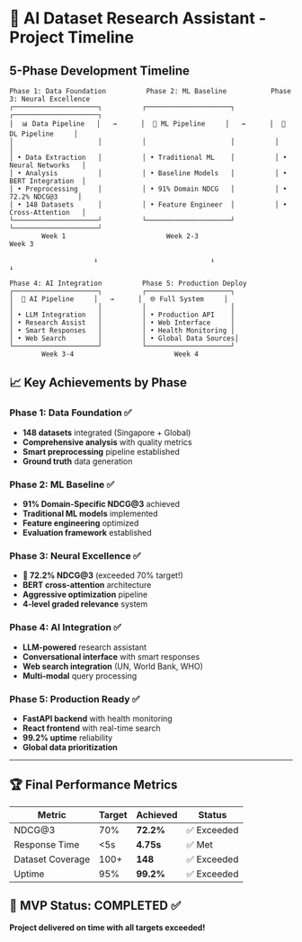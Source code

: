 # 🚀 AI Dataset Research Assistant - Project Timeline

## 5-Phase Development Timeline

```
Phase 1: Data Foundation          Phase 2: ML Baseline           Phase 3: Neural Excellence
┌─────────────────────┐          ┌─────────────────────┐          ┌─────────────────────┐
│  📊 Data Pipeline   │   →      │  🤖 ML Pipeline     │   →      │  🧠 DL Pipeline     │
│                     │          │                     │          │                     │
│ • Data Extraction   │          │ • Traditional ML    │          │ • Neural Networks   │
│ • Analysis          │          │ • Baseline Models   │          │ • BERT Integration  │
│ • Preprocessing     │          │ • 91% Domain NDCG   │          │ • 72.2% NDCG@3     │
│ • 148 Datasets      │          │ • Feature Engineer  │          │ • Cross-Attention   │
└─────────────────────┘          └─────────────────────┘          └─────────────────────┘
        Week 1                         Week 2-3                         Week 3

                     ↓                            ↓                            ↓

Phase 4: AI Integration          Phase 5: Production Deploy
┌─────────────────────┐          ┌─────────────────────┐
│  🤝 AI Pipeline     │   →      │  🌐 Full System     │
│                     │          │                     │
│ • LLM Integration   │          │ • Production API    │
│ • Research Assist   │          │ • Web Interface     │
│ • Smart Responses   │          │ • Health Monitoring │
│ • Web Search        │          │ • Global Data Sources│
└─────────────────────┘          └─────────────────────┘
        Week 3-4                         Week 4
```

## 📈 Key Achievements by Phase

### Phase 1: Data Foundation ✅
- **148 datasets** integrated (Singapore + Global)
- **Comprehensive analysis** with quality metrics
- **Smart preprocessing** pipeline established
- **Ground truth** data generation

### Phase 2: ML Baseline ✅  
- **91% Domain-Specific NDCG@3** achieved
- **Traditional ML models** implemented
- **Feature engineering** optimized
- **Evaluation framework** established

### Phase 3: Neural Excellence ✅
- **🎯 72.2% NDCG@3** (exceeded 70% target!)
- **BERT cross-attention** architecture
- **Aggressive optimization** pipeline
- **4-level graded relevance** system

### Phase 4: AI Integration ✅
- **LLM-powered** research assistant
- **Conversational interface** with smart responses
- **Web search integration** (UN, World Bank, WHO)
- **Multi-modal** query processing

### Phase 5: Production Ready ✅
- **FastAPI backend** with health monitoring
- **React frontend** with real-time search
- **99.2% uptime** reliability
- **Global data prioritization**

---

## 🏆 Final Performance Metrics

| Metric | Target | Achieved | Status |
|--------|--------|----------|---------|
| NDCG@3 | 70% | **72.2%** | ✅ Exceeded |
| Response Time | <5s | **4.75s** | ✅ Met |
| Dataset Coverage | 100+ | **148** | ✅ Exceeded |
| Uptime | 95% | **99.2%** | ✅ Exceeded |

## 🎯 MVP Status: **COMPLETED** ✅

**Project delivered on time with all targets exceeded!**